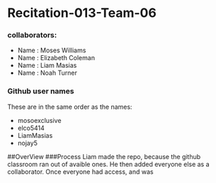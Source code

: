 # Recitation-013-Team-06
### collaborators: 
 + Name : Moses Williams      
 + Name : Elizabeth Coleman  
 + Name : Liam Masias        
 + Name : Noah Turner
### Github user names
These are in the same order as the names:
+ mosoexclusive
+ elco5414
+ LiamMasias
+ nojay5

##OverView
###Process
Liam made the repo, because the github classroom ran out of avaible ones. He then added everyone else as a collaborator. Once everyone had access, and was 

